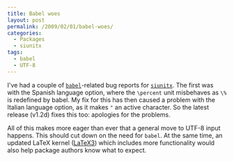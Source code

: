 ```yaml
---
title: Babel woes
layout: post
permalink: /2009/02/01/babel-woes/
categories:
  - Packages
  - siunitx
tags:
  - babel
  - UTF-8
---
```

I've had a couple of [`babel`](https://ctan.org/pkg/babel)-related bug reports for [`siunitx`](https://ctan.org/pkg/siunitx).  The first was with the Spanish language option, where the `\percent` unit misbehaves as `\%` is redefined by babel. My fix for this has then caused a problem with the Italian language option, as it makes `"` an active character. So the latest release (v1.2d) fixes this too: apologies for the problems.

All of this makes more eager than ever that a general move to UTF-8 input happens. This should cut down on the need for `babel`. At the same time, an updated LaTeX kernel ([LaTeX3](https://www.latex-project.org/latex3.html)) which includes more functionality would also help package authors know what to expect.
